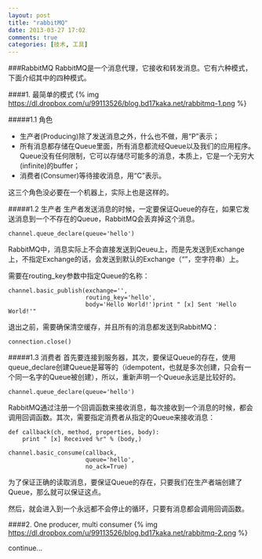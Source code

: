 ```yaml
---
layout: post
title: "rabbitMQ"
date: 2013-03-27 17:02
comments: true
categories: [技术, 工具]
---
```

###RabbitMQ
RabbitMQ是一个消息代理，它接收和转发消息。它有六种模式，下面介绍其中的四种模式。

<!-- more -->

####1. 最简单的模式
{% img https://dl.dropbox.com/u/99113526/blog.bd17kaka.net/rabbitmq-1.png %}

#####1.1 角色
* 生产者(Producing)除了发送消息之外，什么也不做，用“P”表示；
* 所有消息都存储在Queue里面，所有消息都流经Queue以及我们的应用程序。Queue没有任何限制，它可以存储尽可能多的消息，本质上，它是一个无穷大(infinite)的buffer；
* 消费者(Consumer)等待接收消息，用“C”表示。

这三个角色没必要在一个机器上，实际上也是这样的。

#####1.2 生产者
生产者发送消息的时候，一定要保证Queue的存在，如果它发送消息到一个不存在的Queue，RabbitMQ会丢弃掉这个消息。

```
channel.queue_declare(queue='hello')
```

RabbitMQ中，消息实际上不会直接发送到Qeueu上，而是先发送到Exchange上，不指定Exchange的话，会发送到默认的Exchange（“”，空字符串）上。

需要在routing_key参数中指定Queue的名称：

```
channel.basic_publish(exchange='',
                      routing_key='hello',
                      body='Hello World!')print " [x] Sent 'Hello World!'"
```

退出之前，需要确保清空缓存，并且所有的消息都发送到RabbitMQ：

```
connection.close()
```

#####1.3 消费者
首先要连接到服务器，其次，要保证Queue的存在，使用queue_declare创建Queue是幂等的（idempotent，也就是多次创建，只会有一个同一名字的Queue被创建），所以，重新声明一个Queue永远是比较好的。

```
channel.queue_declare(queue='hello')
```

RabbitMQ通过注册一个回调函数来接收消息，每次接收到一个消息的时候，都会调用回调函数。其次，需要指定消费者从指定的Queue来接收消息：

```
def callback(ch, method, properties, body):
    print " [x] Received %r" % (body,)

channel.basic_consume(callback,
                      queue='hello',
                      no_ack=True)
```

为了保证正确的读取消息，要保证Queue的存在，只要我们在生产者端创建了Queue，那么就可以保证这点。

然后，就会进入到一个永远都不会停止的循环，只要有消息都会调用回调函数。

####2. One producer, multi consumer
{% img https://dl.dropbox.com/u/99113526/blog.bd17kaka.net/rabbitmq-2.png %}

continue...
